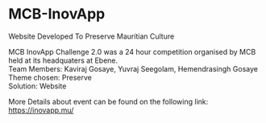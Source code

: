 # MCB-InovApp
Website Developed To Preserve Mauritian Culture

MCB InovApp Challenge 2.0 was a 24 hour competition organised by MCB held at its headquaters at Ebene.\
Team Members: Kaviraj Gosaye, Yuvraj Seegolam, Hemendrasingh Gosaye\
Theme chosen: Preserve\
Solution: Website

More Details about event can be found on the following link: https://inovapp.mu/
